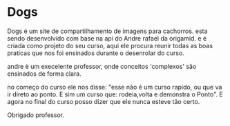 # Dogs
 Dogs é um site de compartilhamento de imagens para cachorros.
 esta sendo desenvolvido com base na api do Andre rafael da origamid. 
 e é criada como projeto do seu curso, aqui ele procura reunir todas as 
 boas praticas que nos foi ensinados durante o desenrolar do curso. 

 andre è um execelente professor, onde conceitos 'complexos' são ensinados 
 de forma clara.

no começo do curso ele nos disse:
"esse não é um curso rapido, ou que va ir direto ao ponto. E sim um curso que: rodeia,volta e demonstra o Ponto". E agora no final do curso posso dizer que ele nunca esteve tão certo.

Obrigado professor.
